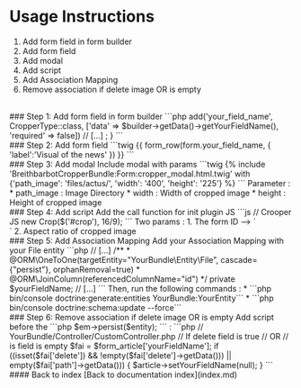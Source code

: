 # Usage Instructions
1. Add form field in form builder
2. Add form field
3. Add modal
4. Add script
5. Add Association Mapping
6. Remove association if delete image OR is empty
<br>
### Step 1: Add form field in form builder
```php
<?php
// [...]
use Breithbarbot\CropperBundle\Form\Type\CropperType;
public function buildForm(FormBuilderInterface $builder, array $options)
{
    $builder
        // [...]
        ->add('your_field_name', CropperType::class, ['data' => $builder->getData()->getYourFieldName(), 'required' => false]) 
        // [...]
    ;
}
```
<br>
### Step 2: Add form field
```twig
{{ form_row(form.your_field_name, { 'label':'Visual of the news' }) }}
```
<br>
### Step 3: Add modal
Include modal with params
```twig
{% include 'BreithbarbotCropperBundle:Form:cropper_modal.html.twig' with {'path_image': 'files/actus/', 'width': '400', 'height': '225'} %}
```
Parameter :
* path_image : Image Directory
* width : Width of cropped image
* height : Height of cropped image
<br>
### Step 4: Add script
Add the call function for init plugin JS
```js
// Crooper JS
new Crop($('#crop'), 16/9);
```
Two params :
1. The form ID  -->  `<form id="crop" ... >`
2. Aspect ratio of cropped image
<br>
### Step 5: Add Association Mapping
Add your Association Mapping with your File entity
```php
// [...]
/**
 * @ORM\OneToOne(targetEntity="YourBundle\Entity\File", cascade={"persist"}, orphanRemoval=true)
 * @ORM\JoinColumn(referencedColumnName="id")
 */
private $yourFieldName;
// [...]
```
Then, run the following commands :
* ```php bin/console doctrine:generate:entities YourBundle:YourEntity```
* ```php bin/console doctrine:schema:update --force```
<br>
### Step 6: Remove association if delete image OR is empty
Add script before the ```php $em->persist($entity); ``` :
```php
// YourBundle/Controller/CustomController.php
// If delete field is true
// OR
// is field is empty
$fai = $form_article['yourFieldName'];
if ((isset($fai['delete']) && !empty($fai['delete']->getData())) || empty($fai['path']->getData())) {
    $article->setYourFieldName(null);
}
```
<br>
#### Back to index
[Back to documentation index](index.md)
